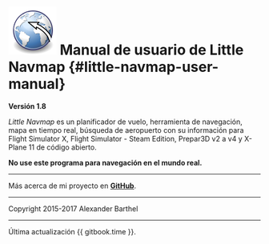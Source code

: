 # ![Little Navmap](../images/littlenavmap.svg "Little Navmap") Manual de usuario de Little Navmap {#little-navmap-user-manual}

**Versión 1.8**

_Little Navmap_ es un planificador de vuelo, herramienta de navegación, mapa en tiempo real, búsqueda de aeropuerto con su información para Flight Simulator X, Flight Simulator - Steam Edition,  Prepar3D v2 a v4 y X-Plane 11 de código abierto.

**No use este programa para navegación en el mundo real.**

---

Más acerca de mi proyecto en [**GitHub**](https://albar965.github.io).

---

Copyright 2015-2017 Alexander Barthel

---

Última actualización {{ gitbook.time }}.



